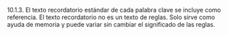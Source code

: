 10.1.3. El texto recordatorio estándar de cada palabra clave se incluye como referencia. El texto recordatorio no es un texto de reglas. Solo sirve como ayuda de memoria y puede variar sin cambiar el significado de las reglas.